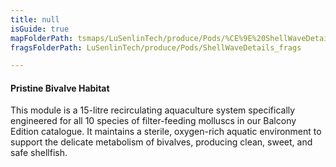 ```yaml
---
title: null
isGuide: true
mapFolderPath: tsmaps/LuSenlinTech/produce/Pods/%CE%9E%20ShellWaveDetails
fragsFolderPath: LuSenlinTech/produce/Pods/ShellWaveDetails_frags

---
```



<!-- tsGuideRenderComment {"guide":{"id":"y1Y4Wi0Ty","path":"LuSenlinTech/produce/Pods","fragmentFolderPath":"LuSenlinTech/produce/Pods/ShellWaveDetails_frags"},"fragment":{"id":"y1Y4Wi0Ty","topLevelMapKey":"xsc3Da02G6","mapKeyChain":"xsc3Da02G6","guideID":"y1Y4Wi0Xt","guidePath":"c:/GitHub/MuddySpud/MuddySpud.github.io/tsmaps/LuSenlinTech/produce/Pods/ShellWaveDetails.tspod","chartKey":"xsc3Da02G6","isLeaf":false,"options":[{"id":"y1Y4X91En","option":"How it works","order":1,"isAncillary":true},{"id":"y1Y4XY1g7","option":"The science behind it","order":2,"isAncillary":true},{"id":"y1Y4Xs0c1","option":"The technology","order":3,"isAncillary":true}]}} -->

#### Pristine Bivalve Habitat

This module is a 15-litre recirculating aquaculture system specifically engineered for all 10 species of filter-feeding molluscs in our Balcony Edition catalogue. It maintains a sterile, oxygen-rich aquatic environment to support the delicate metabolism of bivalves, producing clean, sweet, and safe shellfish.

